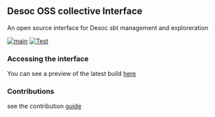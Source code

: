 ## Desoc OSS collective Interface

An open source interface for Desoc sbt management and exploreration

[![main](https://github.com/desci-labs/soulbound/actions/workflows/main.yml/badge.svg?event=push)](https://github.com/desci-labs/soulbound/actions/workflows/main.yml) [![Test](https://github.com/desci-labs/soulbound/actions/workflows/test.yml/badge.svg)](https://github.com/desci-labs/soulbound/actions/workflows/test.yml)

### Accessing the interface

You can see a preview of the latest build [here](https://soulbound-git-dev-de-sci-labs.vercel.app)

### Contributions

see the contribution [guide](./CONTRIBUTING.md)
